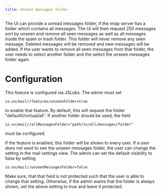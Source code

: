 ```yaml
---
title: Unseen messages folder
---
```


The UI can provide a unread messages folder, if the imap server has a folder which contains all messages. The UI will then request 250 messages sort by unseen and remove all seen messages as well as all messages inside the spam or trash folder. This folder will never remove any seen message. Deleted messages will be removed and new messages will be added. If the user wants to remove all seen messages from that folder, the user needs to select another folder and the select the unseen messages folder again.

# Configuration

This feature is configured via JSLobs. The admin must set

```
io.ox/mail//features/unseenFolder=true
```

to enable that feature. By default, this will request the folder "default0/virtual/all". If another folder should be used, the field

```
io.ox/mail//allMessagesFolder="path/to/all/messages/folder"
```

must be configured.

If the feature is enabled, this folder will be shown to every user. If a user does not want to see the unseen messages folder, the user can change the setting in the mail settings view. The admin can set the default visibility to false by setting

```
io.ox/mail//unseenMessagesFolder=false
```

Make sure, that that field is not protected such that the user is able to change that setting. Otherwise, if the admin wants that the folder is always shown, set the above setting to true and leave it protected.